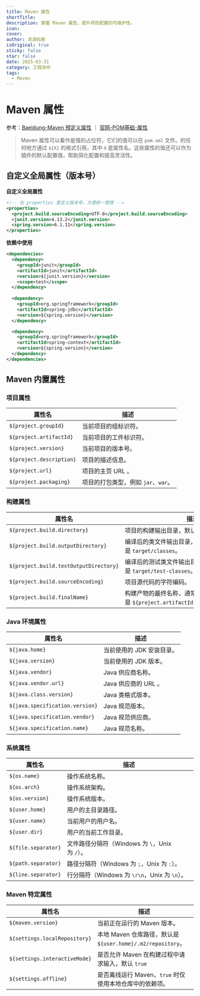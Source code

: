 ```yaml
---
title: Maven 属性
shortTitle: 
description: 掌握 Maven 属性，提升项目配置的可维护性。
icon: 
cover: 
author: 流浪码客
isOriginal: true
sticky: false
star: false
date: 2025-03-31
category: 工程协作
tags:
  - Maven
---
```

# Maven 属性
参考：[Baeldung-Maven 预定义属性](https://www.baeldung.com/maven-predefined-properties) ｜ [官网-POM基础-属性](https://maven.apache.org/pom.html#Properties)

> Maven 属性可以看作是值的占位符，它们的值可以在 `pom.xml` 文件。的任何地方通过 `${X}` 的格式引用，其中 `X` 是属性名。这些属性的值还可以作为插件的默认配置值，帮助简化配置和提高灵活性。
## 自定义全局属性（版本号）
**自定义全局属性**
```xml
<!-- 在 properties 里定义版本号，方便统一管理 -->
<properties>
  <project.build.sourceEncoding>UTF-8</project.build.sourceEncoding>
  <junit.version>4.13.2</junit.version>
  <spring.version>6.1.11</spring.version>
</properties>
```
**依赖中使用**
```xml
<dependencies>
  <dependency>
    <groupId>junit</groupId>
    <artifactId>junit</artifactId>
    <version>${junit.version}</version>
    <scope>test</scope>
  </dependency>
  
  <dependency>
    <groupId>org.springframework</groupId>
    <artifactId>spring-jdbc</artifactId>
    <version>${spring.version}</version>
  </dependency>

  <dependency>
    <groupId>org.springframework</groupId>
    <artifactId>spring-context</artifactId>
    <version>${spring.version}</version>
  </dependency>
</dependencies>
```
## Maven 内置属性

### 项目属性
| 属性名                               | 描述                      |
| --------------------------------- | ----------------------- |
| `${project.groupId}`              | 当前项目的组标识符。              |
| `${project.artifactId}`           | 当前项目的工件标识符。             |
| `${project.version}`              | 当前项目的版本号。               |
| `${project.description}`          | 项目的描述信息。                |
| `${project.url}`                  | 项目的主页 URL 。             |
| `${project.packaging}`            | 项目的打包类型，例如 `jar`、`war`。 |
### 构建属性
| 属性名                                    | 描述                                                        |
| -------------------------------------- | --------------------------------------------------------- |
| `${project.build.directory}`           | 项目的构建输出目录，默认是 `target`。                                   |
| `${project.build.outputDirectory}`     | 编译后的类文件输出目录，默认是 `target/classes`。                         |
| `${project.build.testOutputDirectory}` | 编译后的测试类文件输出目录，默认是 `target/test-classes`。                  |
| `${project.build.sourceEncoding}`      | 项目源代码的字符编码。                                               |
| `${project.build.finalName}`           | 构建产物的最终名称，通常是 `${project.artifactId}-${project.version}`。 |
### Java 环境属性
|属性名|描述|
|---|---|
|`${java.home}`|当前使用的 JDK 安装目录。|
|`${java.version}`|当前使用的 JDK 版本。|
|`${java.vendor}`|Java 供应商名称。|
|`${java.vendor.url}`|Java 供应商的 URL 。|
|`${java.class.version}`|Java 类格式版本。|
|`${java.specification.version}`|Java 规范版本。|
|`${java.specification.vendor}`|Java 规范供应商。|
|`${java.specification.name}`|Java 规范名称。|
### 系统属性
| 属性名                 | 描述                                  |
| ------------------- | ----------------------------------- |
| `${os.name}`        | 操作系统名称。                             |
| `${os.arch}`        | 操作系统架构。                             |
| `${os.version}`     | 操作系统版本。                             |
| `${user.home}`      | 用户的主目录路径。                           |
| `${user.name}`      | 当前用户的用户名。                           |
| `${user.dir}`       | 用户的当前工作目录。                          |
| `${file.separator}` | 文件路径分隔符（Windows 为 `\`，Unix 为 `/`）。  |
| `${path.separator}` | 路径分隔符（Windows 为 `;`，Unix 为 `:`）。    |
| `${line.separator}` | 行分隔符（Windows 为 `\r\n`，Unix 为 `\n`）。 |
### Maven 特定属性
| 属性名                           | 描述                                               |
| ----------------------------- | ------------------------------------------------ |
| `${maven.version}`            | 当前正在运行的 Maven 版本。                                |
| `${settings.localRepository}` | 本地 Maven 仓库路径，默认是 `${user.home}/.m2/repository`。 |
| `${settings.interactiveMode}` | 是否允许 Maven 在构建过程中请求输入，默认 `true`                  |
| `${settings.offline}`         | 是否离线运行 Maven，`true` 时仅使用本地仓库中的依赖项。               |
